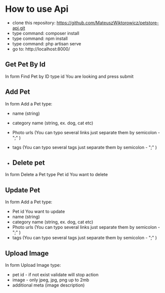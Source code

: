 # How to use Api
- clone this repository: https://github.com/MateuszWiktorowicz/petstore-api.git
- type command: composer install
- type command: npm install
- type command: php artisan serve
- go to: http://localhost:8000/

## Get Pet By Id
In form Find Pet by ID type id You are looking and press submit

 ## Add Pet
 In form Add a Pet type:
- name (string)
- category name (string, ex. dog, cat etc)
- Photo urls (You can typo several links just separate them by semicolon - ";" )
- tags (You can typo several tags just separate them by semicolon - ";" )

- ## Delete pet
In form Delete a Pet type Pet id You want to delete

 ## Update Pet
 In form Add a Pet type:
- Pet id You want to update
- name (string)
- category name (string, ex. dog, cat etc)
- Photo urls (You can typo several links just separate them by semicolon - ";" )
- tags (You can typo several tags just separate them by semicolon - ";" )

## Upload Image
 In form Upload Image type:
 - pet id - if not exist validate will stop action
 - image - only jpeg, jpg, png up to 2mb
 - additional meta (image description)
